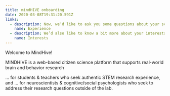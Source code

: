 ```yaml
---
title: mindHIVE onboarding
date: 2020-03-08T19:31:20.591Z
links:
  - description: Now, we’d like to ask you some questions about your science experience and attitudes.
    name: Experience
  - description: We’d also like to know a bit more about your interests.
    name: Interests
---
```

Welcome to MindHive!

MINDHIVE is a web-based citizen science platform that supports real-world brain and behavior research

… for students & teachers who seek authentic STEM research experience, and
… for neuroscientists & cognitive/social psychologists who seek to address their research questions outside of the lab.
